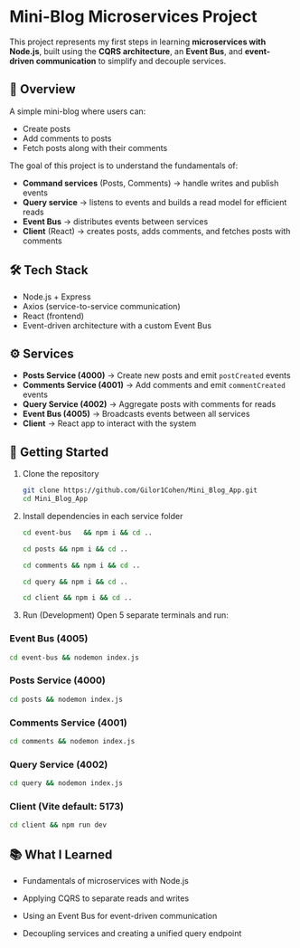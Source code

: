 # Mini-Blog Microservices Project

This project represents my first steps in learning **microservices with Node.js**, built using the **CQRS architecture**, an **Event Bus**, and **event-driven communication** to simplify and decouple services.

## 📌 Overview

A simple mini-blog where users can:

- Create posts
- Add comments to posts
- Fetch posts along with their comments

The goal of this project is to understand the fundamentals of:

- **Command services** (Posts, Comments) → handle writes and publish events
- **Query service** → listens to events and builds a read model for efficient reads
- **Event Bus** → distributes events between services
- **Client** (React) → creates posts, adds comments, and fetches posts with comments

## 🛠️ Tech Stack

- Node.js + Express
- Axios (service-to-service communication)
- React (frontend)
- Event-driven architecture with a custom Event Bus

## ⚙️ Services

- **Posts Service (4000)** → Create new posts and emit `postCreated` events
- **Comments Service (4001)** → Add comments and emit `commentCreated` events
- **Query Service (4002)** → Aggregate posts with comments for reads
- **Event Bus (4005)** → Broadcasts events between all services
- **Client** → React app to interact with the system

## 🚀 Getting Started

1. Clone the repository
   ```bash
   git clone https://github.com/Gilor1Cohen/Mini_Blog_App.git
   cd Mini_Blog_App
   ```
2. Install dependencies in each service folder

   ```bash
   cd event-bus   && npm i && cd ..
   ```

   ```bash
   cd posts && npm i && cd ..
   ```

   ```bash
   cd comments && npm i && cd ..
   ```

   ```bash
   cd query && npm i && cd ..
   ```

   ```bash
   cd client && npm i && cd ..
   ```

3. Run (Development) Open 5 separate terminals and run:

### Event Bus (4005)

```bash
cd event-bus && nodemon index.js
```

### Posts Service (4000)

```bash
cd posts && nodemon index.js
```

### Comments Service (4001)

```bash
cd comments && nodemon index.js
```

### Query Service (4002)

```bash
cd query && nodemon index.js
```

### Client (Vite default: 5173)

```bash
cd client && npm run dev
```

## 📚 What I Learned

- Fundamentals of microservices with Node.js

- Applying CQRS to separate reads and writes

- Using an Event Bus for event-driven communication

- Decoupling services and creating a unified query endpoint
